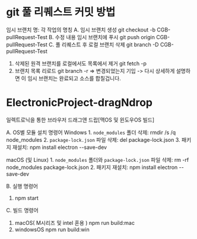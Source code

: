 # git 풀 리퀘스트 커밋 방법
임시 브랜치 명: 각 작업의 명칭
A. 임시 브랜치 생성
   git checkout -b CGB-pullRequest-Test
B. 수정 내용 임시 브랜치에 푸시
   git push origin CGB-pullRequest-Test
C. 풀 리퀘스트 후
   로컬 브랜치 삭제
   git branch -D CGB-pullRequest-Test
   1. 삭제된 원격 브랜치를 로컬에서도 목록에서 제거
      git fetch -p
   2. 브랜치 목록 리로드
      git branch -r
=> 변경되었는지 기입 -> 다시 상세하게 설명하면 이 임시 브랜치는 완료되고 소스를 합칠겁니다.

# ElectronicProject-dragNdrop
일렉트로닉을 통한 브라우저 드래그앤 드랍[맥OS 및 윈도우OS 빌드]

A. OS별 모듈 설치 명령어
   Windows
      1. `node_modules` 폴더 삭제:
         rmdir /s /q node_modules
      2. `package-lock.json` 파일 삭제:
         del package-lock.json
      3. 패키지 재설치:
         npm install electron --save-dev

   macOS (및 Linux)
      1. `node_modules` 폴더와 `package-lock.json` 파일 삭제:
         rm -rf node_modules package-lock.json
      2. 패키지 재설치:
         npm install electron --save-dev

B. 실행 명령어
   1. npm start

C. 빌드 명령어
   1. macOS( M시리즈 및 intel 혼용 )
      npm run build:mac
   2. windowsOS
      npm run build:win
